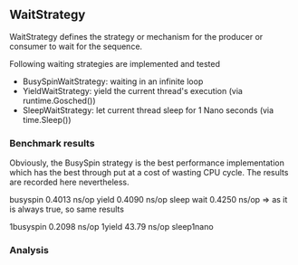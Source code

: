 ## WaitStrategy
WaitStrategy defines the strategy or mechanism for the producer or consumer to wait for the sequence.

Following waiting strategies are implemented and tested
* BusySpinWaitStrategy: waiting in an infinite loop 
* YieldWaitStrategy: yield the current thread's execution (via runtime.Gosched())
* SleepWaitStrategy: let current thread sleep for 1 Nano seconds (via time.Sleep())

### Benchmark results
Obviously, the BusySpin strategy is the best performance implementation which has the best through put at a cost of wasting CPU cycle.
The results are recorded here nevertheless.

busyspin 0.4013 ns/op
yield 0.4090 ns/op
sleep wait 0.4250 ns/op => as it is always true, so same results

1busyspin  0.2098 ns/op
1yield  43.79 ns/op
sleep1nano 


### Analysis